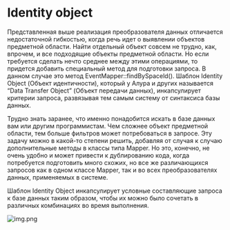 # Identity object

Представленная выше реализация преобразователя данных отличается
недостаточной гибкостью, когда речь идет о выявлении объектов предметной области. 
Найти отдельный объект совсем не трудно, как, впрочем, и все подходящие объекты
предметной области. Но если требуется
сделать нечто среднее между этими операциями, то придется добавить
специальный метод для подготовки запроса. В данном случае это метод
EventMapper::findBySpaceld(). Шаблон Identity Object (Объект идентичности),
который у Алура и других называется “Data Transfer Object” (Объект передачи данных),
инкапсулирует критерии запроса, развязывая тем самым систему от синтаксиса
базы данных.

Трудно знать заранее, что именно понадобится искать в базе данных
вам или другим программистам. Чем сложнее объект предметной области,
тем больше фильтров может потребоваться в запросе. Эту задачу можно
в какой-то степени решить, добавляя от случая к случаю дополнительные
методы в классы типа Mapper. Но это, конечно, не очень удобно и может
привести к дублированию кода, когда потребуется подготовить много схожих, но все
же различающихся запросов как в одном классе Mapper, так
и во всех преобразователях данных, применяемых в системе.

Шаблон Identity Object инкапсулирует условные составляющие запроса к базе данных
таким образом, чтобы их можно было сочетать в различных комбинациях во время
выполнения.

![img.png](img.png)